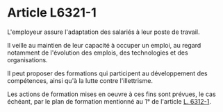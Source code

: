 # Article L6321-1

 

L'employeur assure l'adaptation des salariés à leur poste de travail. 

Il veille au maintien de leur capacité à occuper un emploi, au regard notamment de l'évolution des emplois, des technologies et des organisations. 

Il peut proposer des formations qui participent au développement des compétences, ainsi qu'à la lutte contre l'illettrisme. 

Les actions de formation mises en oeuvre à ces fins sont prévues, le cas échéant, par le plan de formation mentionné au 1° de l'article [L. 6312-1][1].

 [1]: /affichCodeArticle.do?cidTexte=LEGITEXT000006072050&idArticle=LEGIARTI000006904128&dateTexte=&categorieLien=cid